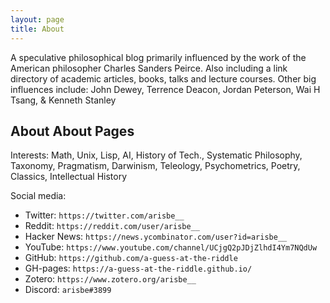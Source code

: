 ```yaml
---
layout: page
title: About
---
```


A speculative philosophical blog primarily influenced by the work of the American philosopher Charles Sanders Peirce. Also including a link directory of academic articles, books, talks and lecture courses.
Other big influences include: John Dewey, Terrence Deacon, Jordan Peterson, Wai H Tsang, & Kenneth Stanley

## About About Pages

Interests: Math, Unix, Lisp, AI, History of Tech., Systematic Philosophy, Taxonomy, Pragmatism, Darwinism, Teleology, Psychometrics, Poetry, Classics, Intellectual History

Social media:
 - Twitter: `https://twitter.com/arisbe__` 
 - Reddit: `https://reddit.com/user/arisbe__`
 - Hacker News: `https://news.ycombinator.com/user?id=arisbe__`
 - YouTube: `https://www.youtube.com/channel/UCjgQ2pJDjZlhdI4Ym7NQdUw`
 - GitHub: `https://github.com/a-guess-at-the-riddle`
 - GH-pages: `https://a-guess-at-the-riddle.github.io/`
 - Zotero: `https://www.zotero.org/arisbe__`
 - Discord: `arisbe#3899`
